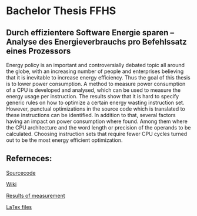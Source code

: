 Bachelor Thesis FFHS
====================


Durch effizientere Software Energie sparen – Analyse des Energieverbrauchs pro Befehlssatz eines Prozessors
-----------------------------------------------------------------------------------------------------------

Energy policy is an important and controversially debated topic all around the 
globe, with an increasing number of people and enterprises believing that it 
is inevitable to increase energy efficiency. 
Thus the goal of this thesis is to lower power consumption. 
A method to measure power consumption of a CPU is developed and analysed, 
which can be used to 
measure the energy usage per instruction. 
The results show that it is hard to specify generic rules on how to optimize a 
certain energy wasting instruction set. 
However, punctual optimizations in the source code which is translated to 
these instructions can be identified. 
In addition to that, several factors having an impact on power consumption 
where found. Among them where the CPU architecture and the word length or 
precision of the operands to be calculated. 
Choosing instruction sets that require fewer CPU cycles turned out to be the 
most energy efficient optimization.

Referneces:
-----------

[Sourcecode](src)

[Wiki](https://github.com/codeix/thesis_ffhs_2016/wiki)

[Results of measurement](results)

[LaTex files](thesis)





